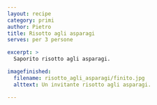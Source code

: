 ```yaml
---
layout: recipe
category: primi
author: Pietro
title: Risotto agli asparagi
serves: per 3 persone

excerpt: >
  Saporito risotto agli asparagi.

imagefinished:
  filename: risotto_agli_asparagi/finito.jpg
  alttext: Un invitante risotto agli asparagi.

---
```

